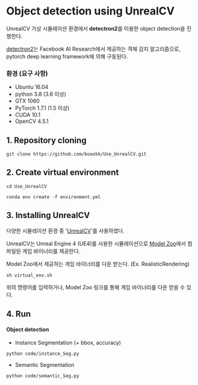 # Object detection using UnrealCV

 UnrealCV 가상 시뮬레이션 환경에서 **detectron2**를 이용한 object detection을 진행한다.

 [detectron2](https://github.com/facebookresearch/detectron2)는 Facebook AI Research에서 제공하는 객체 감지 알고리즘으로, pytorch deep learning framework에 의해 구동된다. 
  

### 환경 (요구 사항)
* Ubuntu 16.04
* python 3.8 (3.6 이상)
* GTX 1060
* PyTorch 1.7.1 (1.5 이상)
* CUDA 10.1
* OpenCV 4.5.1
  
  
  
## 1. Repository cloning
```
git clone https://github.com/boookk/Use_UnrealCV.git
```



## 2. Create virtual environment
```
cd Use_UnrealCV
```
```
conda env create -f environment.yml
```



## 3. Installing UnrealCV

 다양한 시뮬레이션 환경 중 '[UnrealCV](https://unrealcv.org/)'를 사용하였다.

 UnrealCV는 Unreal Engine 4 (UE4)를 사용한 시뮬레이션으로 [Model Zoo](http://docs.unrealcv.org/en/master/reference/model_zoo.html#rr)에서 컴파일된 게임 바이너리를 제공한다. 

 Model Zoo에서 제공하는 게임 바이너리를 다운 받는다. (Ex. RealisticRendering)
  
```
sh virtual_env.sh
```
위의 명령어를 입력하거나, Model Zoo 링크를 통해 게임 바이너리를 다운 받을 수 있다.



## 4. Run

#### Object detection
 * Instance Segmentation (+ bbox, accuracy)
 ```
 python code/instance_Seg.py
 ```
 * Semantic Segmentation
 ```
 python code/semantic_Seg.py
 ```
